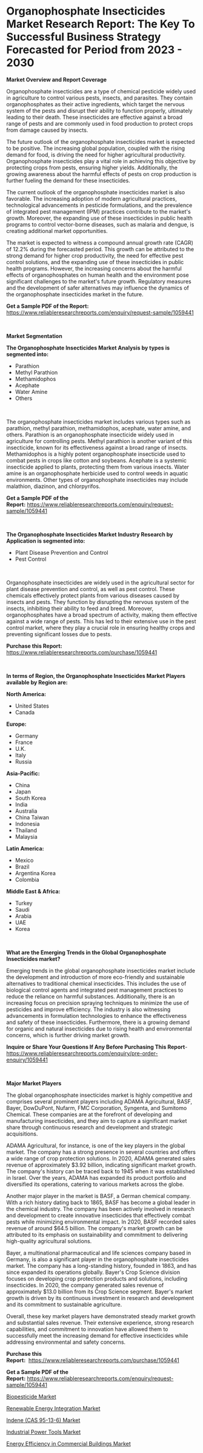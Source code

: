 <p><h1>Organophosphate Insecticides Market Research Report: The Key To Successful Business Strategy Forecasted for Period from 2023 - 2030</h1></p><p><strong>Market Overview and Report Coverage</strong></p>
<p><p>Organophosphate insecticides are a type of chemical pesticide widely used in agriculture to control various pests, insects, and parasites. They contain organophosphates as their active ingredients, which target the nervous system of the pests and disrupt their ability to function properly, ultimately leading to their death. These insecticides are effective against a broad range of pests and are commonly used in food production to protect crops from damage caused by insects.</p><p>The future outlook of the organophosphate insecticides market is expected to be positive. The increasing global population, coupled with the rising demand for food, is driving the need for higher agricultural productivity. Organophosphate insecticides play a vital role in achieving this objective by protecting crops from pests, ensuring higher yields. Additionally, the growing awareness about the harmful effects of pests on crop production is further fueling the demand for these insecticides.</p><p>The current outlook of the organophosphate insecticides market is also favorable. The increasing adoption of modern agricultural practices, technological advancements in pesticide formulations, and the prevalence of integrated pest management (IPM) practices contribute to the market's growth. Moreover, the expanding use of these insecticides in public health programs to control vector-borne diseases, such as malaria and dengue, is creating additional market opportunities.</p><p>The market is expected to witness a compound annual growth rate (CAGR) of 12.2% during the forecasted period. This growth can be attributed to the strong demand for higher crop productivity, the need for effective pest control solutions, and the expanding use of these insecticides in public health programs. However, the increasing concerns about the harmful effects of organophosphates on human health and the environment pose significant challenges to the market's future growth. Regulatory measures and the development of safer alternatives may influence the dynamics of the organophosphate insecticides market in the future.</p></p>
<p><strong>Get a Sample PDF of the Report:</strong> <a href="https://www.reliableresearchreports.com/enquiry/request-sample/1059441">https://www.reliableresearchreports.com/enquiry/request-sample/1059441</a></p>
<p>&nbsp;</p>
<p><strong>Market Segmentation</strong></p>
<p><strong>The Organophosphate Insecticides Market Analysis by types is segmented into:</strong></p>
<p><ul><li>Parathion</li><li>Methyl Parathion</li><li>Methamidophos</li><li>Acephate</li><li>Water Amine</li><li>Others</li></ul></p>
<p>&nbsp;</p>
<p><p>The organophosphate insecticides market includes various types such as parathion, methyl parathion, methamidophos, acephate, water amine, and others. Parathion is an organophosphate insecticide widely used in agriculture for controlling pests. Methyl parathion is another variant of this insecticide, known for its effectiveness against a broad range of insects. Methamidophos is a highly potent organophosphate insecticide used to combat pests in crops like cotton and soybeans. Acephate is a systemic insecticide applied to plants, protecting them from various insects. Water amine is an organophosphate herbicide used to control weeds in aquatic environments. Other types of organophosphate insecticides may include malathion, diazinon, and chlorpyrifos.</p></p>
<p><strong>Get a Sample PDF of the Report:</strong>&nbsp;<a href="https://www.reliableresearchreports.com/enquiry/request-sample/1059441">https://www.reliableresearchreports.com/enquiry/request-sample/1059441</a></p>
<p>&nbsp;</p>
<p><strong>The Organophosphate Insecticides Market Industry Research by Application is segmented into:</strong></p>
<p><ul><li>Plant Disease Prevention and Control</li><li>Pest Control</li></ul></p>
<p>&nbsp;</p>
<p><p>Organophosphate insecticides are widely used in the agricultural sector for plant disease prevention and control, as well as pest control. These chemicals effectively protect plants from various diseases caused by insects and pests. They function by disrupting the nervous system of the insects, inhibiting their ability to feed and breed. Moreover, organophosphates have a broad spectrum of activity, making them effective against a wide range of pests. This has led to their extensive use in the pest control market, where they play a crucial role in ensuring healthy crops and preventing significant losses due to pests.</p></p>
<p><strong>Purchase this Report:</strong>&nbsp; <a href="https://www.reliableresearchreports.com/purchase/1059441">https://www.reliableresearchreports.com/purchase/1059441</a></p>
<p>&nbsp;</p>
<p><strong>In terms of Region, the Organophosphate Insecticides Market Players available by Region are:</strong></p>
<p>
    <p> <strong> North America: </strong>
        <ul>
            <li>United States</li>
            <li>Canada</li>
        </ul>
        </p> 
    <p> <strong> Europe: </strong>
        <ul>
            <li>Germany</li>
            <li>France</li>
            <li>U.K.</li>
            <li>Italy</li>
            <li>Russia</li>
        </ul>
        </p> 
    <p> <strong> Asia-Pacific: </strong>
        <ul>
            <li>China</li>
            <li>Japan</li>
            <li>South Korea</li>
            <li>India</li>
            <li>Australia</li>
            <li>China Taiwan</li>
            <li>Indonesia</li>
            <li>Thailand</li>
            <li>Malaysia</li>
        </ul>
        </p> 
    <p> <strong> Latin America: </strong>
        <ul>
            <li>Mexico</li>
            <li>Brazil</li>
            <li>Argentina Korea</li>
            <li>Colombia</li>
        </ul>
        </p> 
    <p> <strong> Middle East & Africa: </strong>
        <ul>
            <li>Turkey</li>
            <li>Saudi</li>
            <li>Arabia</li>
            <li>UAE</li>
            <li>Korea</li>
        </ul>
    </p>
    </p>
<p>&nbsp;</p>
<p><strong>What are the Emerging Trends in the Global Organophosphate Insecticides market?</strong></p>
<p><p>Emerging trends in the global organophosphate insecticides market include the development and introduction of more eco-friendly and sustainable alternatives to traditional chemical insecticides. This includes the use of biological control agents and integrated pest management practices to reduce the reliance on harmful substances. Additionally, there is an increasing focus on precision spraying techniques to minimize the use of pesticides and improve efficiency. The industry is also witnessing advancements in formulation technologies to enhance the effectiveness and safety of these insecticides. Furthermore, there is a growing demand for organic and natural insecticides due to rising health and environmental concerns, which is further driving market growth.</p></p>
<p><strong>Inquire or Share Your Questions If Any Before Purchasing This Report</strong>- <a href="https://www.reliableresearchreports.com/enquiry/pre-order-enquiry/1059441">https://www.reliableresearchreports.com/enquiry/pre-order-enquiry/1059441</a></p>
<p>&nbsp;</p>
<p><strong>Major Market Players</strong></p>
<p><p>The global organophosphate insecticides market is highly competitive and comprises several prominent players including ADAMA Agricultural, BASF, Bayer, DowDuPont, Nufarm, FMC Corporation, Syngenta, and Sumitomo Chemical. These companies are at the forefront of developing and manufacturing insecticides, and they aim to capture a significant market share through continuous research and development and strategic acquisitions.</p><p>ADAMA Agricultural, for instance, is one of the key players in the global market. The company has a strong presence in several countries and offers a wide range of crop protection solutions. In 2020, ADAMA generated sales revenue of approximately $3.92 billion, indicating significant market growth. The company's history can be traced back to 1945 when it was established in Israel. Over the years, ADAMA has expanded its product portfolio and diversified its operations, catering to various markets across the globe.</p><p>Another major player in the market is BASF, a German chemical company. With a rich history dating back to 1865, BASF has become a global leader in the chemical industry. The company has been actively involved in research and development to create innovative insecticides that effectively combat pests while minimizing environmental impact. In 2020, BASF recorded sales revenue of around $64.5 billion. The company's market growth can be attributed to its emphasis on sustainability and commitment to delivering high-quality agricultural solutions.</p><p>Bayer, a multinational pharmaceutical and life sciences company based in Germany, is also a significant player in the organophosphate insecticides market. The company has a long-standing history, founded in 1863, and has since expanded its operations globally. Bayer's Crop Science division focuses on developing crop protection products and solutions, including insecticides. In 2020, the company generated sales revenue of approximately $13.0 billion from its Crop Science segment. Bayer's market growth is driven by its continuous investment in research and development and its commitment to sustainable agriculture.</p><p>Overall, these key market players have demonstrated steady market growth and substantial sales revenue. Their extensive experience, strong research capabilities, and commitment to innovation have allowed them to successfully meet the increasing demand for effective insecticides while addressing environmental and safety concerns.</p></p>
<p><strong>Purchase this Report:</strong>&nbsp;&nbsp;<a href="https://www.reliableresearchreports.com/purchase/1059441">https://www.reliableresearchreports.com/purchase/1059441</a></p>
<p></p>
<p><strong>Get a Sample PDF of the Report:</strong>&nbsp;<a href="https://www.reliableresearchreports.com/enquiry/request-sample/1059441">https://www.reliableresearchreports.com/enquiry/request-sample/1059441</a></p>
<p><p><a href="https://github.com/ChiragRp1/Market-Research-Report-List-1/blob/main/biopesticide-market.md">Biopesticide Market</a></p><p><a href="https://www.linkedin.com/pulse/renewable-energy-integration-market-share-amp-new-trends-w76ne/">Renewable Energy Integration Market</a></p><p><a href="https://medium.com/@humanhydrohq/indene-cas-95-13-6-market-size-and-market-trends-complete-industry-overview-2023-to-2030-dbb97c59ab92">Indene (CAS 95-13-6) Market</a></p><p><a href="https://medium.com/@reportmines/industrial-power-tools-market-size-cagr-trends-2024-2030-bfa806cb4bbe">Industrial Power Tools Market</a></p><p><a href="https://www.linkedin.com/pulse/energy-efficiency-commercial-buildings-market-share-amp-new-fvake/">Energy Efficiency in Commercial Buildings Market</a></p></p>